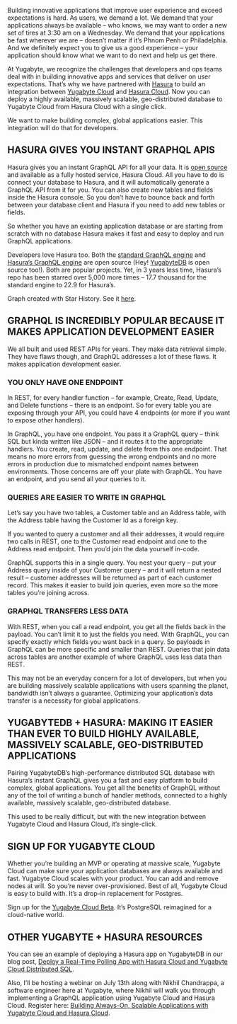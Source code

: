 Building innovative applications that improve user experience and exceed expectations is hard. As users, we demand a lot. We demand that your applications always be available – who knows, we may want to order a new set of tires at 3:30 am on a Wednesday. We demand that your applications be fast wherever we are – doesn’t matter if it’s Phnom Penh or Philadelphia. And we definitely expect you to give us a good experience – your application should know what we want to do next and help us get there.

At Yugabyte, we recognize the challenges that developers and ops teams deal with in building innovative apps and services that deliver on user expectations. That’s why we have partnered with [Hasura](https://hasura.io/) to build an integration between [Yugabyte Cloud](https://cloud.yugabyte.com/) and [Hasura Cloud](https://cloud.hasura.io/). Now you can deploy a highly available, massively scalable, geo-distributed database to Yugabyte Cloud from Hasura Cloud with a single click.

We want to make building complex, global applications easier. This integration will do that for developers.

## HASURA GIVES YOU INSTANT GRAPHQL APIS

Hasura gives you an instant GraphQL API for all your data. It is [open source](https://github.com/hasura) and available as a fully hosted service, Hasura Cloud. All you have to do is connect your database to Hasura, and it will automatically generate a GraphQL API from it for you. You can also create new tables and fields inside the Hasura console. So you don’t have to bounce back and forth between your database client and Hasura if you need to add new tables or fields.

So whether you have an existing application database or are starting from scratch with no database Hasura makes it fast and easy to deploy and run GraphQL applications.

Developers love Hasura too. Both the [standard GraphQL engine](https://github.com/graphql/graphql-js) and [Hasura’s GraphQL engine](https://github.com/hasura/graphql-engine) are open source (Hey! [YugabyteDB](https://github.com/yugabyte/yugabyte-db) is open source too!). Both are popular projects. Yet, in 3 years less time, Hasura’s repo has been starred over 5,000 more times – 17.7 thousand for the standard engine to 22.9 for Hasura’s.

Graph created with Star History. See it [here](https://star-history.t9t.io/#graphql/graphql-js&hasura/graphql-engine).

## GRAPHQL IS INCREDIBLY POPULAR BECAUSE IT MAKES APPLICATION DEVELOPMENT EASIER

We all built and used REST APIs for years. They make data retrieval simple. They have flaws though, and GraphQL addresses a lot of these flaws. It makes application development easier.

### YOU ONLY HAVE ONE ENDPOINT

In REST, for every handler function – for example, Create, Read, Update, and Delete functions – there is an endpoint. So for every table you are exposing through your API, you could have 4 endpoints (or more if you want to expose other handlers).

In GraphQL, you have one endpoint. You pass it a GraphQL query – think SQL but kinda written like JSON – and it routes it to the appropriate handlers. You create, read, update, and delete from this one endpoint. That means no more errors from guessing the wrong endpoints and no more errors in production due to mismatched endpoint names between environments. Those concerns are off your plate with GraphQL. You have an endpoint, and you send all your queries to it.

### QUERIES ARE EASIER TO WRITE IN GRAPHQL

Let’s say you have two tables, a Customer table and an Address table, with the Address table having the Customer Id as a foreign key.

If you wanted to query a customer and all their addresses, it would require two calls in REST, one to the Customer read endpoint and one to the Address read endpoint. Then you’d join the data yourself in-code.

GraphQL supports this in a single query. You nest your query – put your Address query inside of your Customer query – and it will return a nested result – customer addresses will be returned as part of each customer record. This makes it easier to build join queries, even more so the more tables you’re joining across.

### GRAPHQL TRANSFERS LESS DATA

With REST, when you call a read endpoint, you get all the fields back in the payload. You can’t limit it to just the fields you need. With GraphQL, you can specify exactly which fields you want back in a query. So payloads in GraphQL can be more specific and smaller than REST. Queries that join data across tables are another example of where GraphQL uses less data than REST.

This may not be an everyday concern for a lot of developers, but when you are building massively scalable applications with users spanning the planet, bandwidth isn’t always a guarantee. Optimizing your application’s data transfer is a necessity for global applications.

## YUGABYTEDB + HASURA: MAKING IT EASIER THAN EVER TO BUILD HIGHLY AVAILABLE, MASSIVELY SCALABLE, GEO-DISTRIBUTED APPLICATIONS

Pairing YugabyteDB’s high-performance distributed SQL database with Hasura’s instant GraphQL gives you a fast and easy platform to build complex, global applications. You get all the benefits of GraphQL without any of the toil of writing a bunch of handler methods, connected to a highly available, massively scalable, geo-distributed database.

This used to be really difficult, but with the new integration between Yugabyte Cloud and Hasura Cloud, it’s single-click.

## SIGN UP FOR YUGABYTE CLOUD

Whether you’re building an MVP or operating at massive scale, Yugabyte Cloud can make sure your application databases are always available and fast. Yugabyte Cloud scales with your product. You can add and remove nodes at will. So you’re never over-provisioned. Best of all, Yugabyte Cloud is easy to build with. It’s a drop-in replacement for Postgres.

Sign up for the [Yugabyte Cloud Beta](https://cloud.yugabyte.com/register). It’s PostgreSQL reimagined for a cloud-native world.

## OTHER YUGABYTE + HASURA RESOURCES

You can see an example of deploying a Hasura app on YugabyteDB in our blog post, [Deploy a Real-Time Polling App with Hasura Cloud and Yugabyte Cloud Distributed SQL](https://blog.yugabyte.com/deploy-a-real-time-polling-app-with-hasura-cloud-and-yugabyte-cloud/).

Also, I’ll be hosting a webinar on July 13th along with Nikhil Chandrappa, a software engineer here at Yugabyte, where Nikhil will walk you through implementing a GraphQL application using Yugabyte Cloud and Hasura Cloud. Register here: [Building Always-On, Scalable Applications with Yugabyte Cloud and Hasura Cloud](https://yugabyte.zoom.us/webinar/register/WN_vbw5ozELRqmLCy1X5X7_LQ).